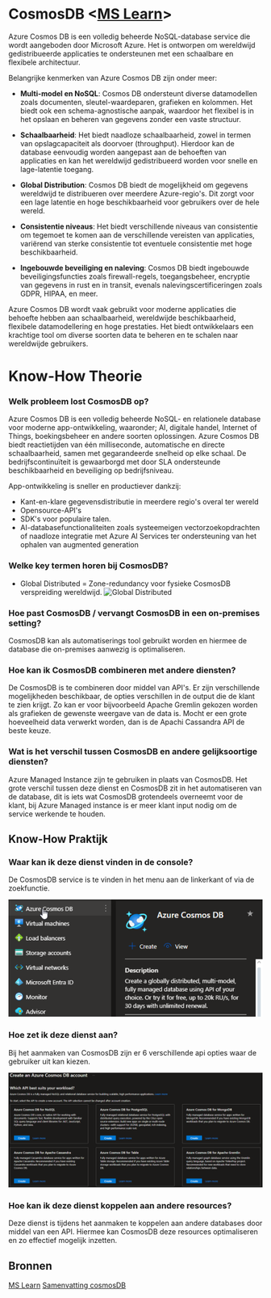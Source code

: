 # CosmosDB <[MS Learn](https://learn.microsoft.com/nl-nl/azure/cosmos-db/)>
Azure Cosmos DB is een volledig beheerde NoSQL-database service die wordt aangeboden door Microsoft Azure. Het is ontworpen om wereldwijd gedistribueerde applicaties te ondersteunen met een schaalbare en flexibele architectuur.

Belangrijke kenmerken van Azure Cosmos DB zijn onder meer:

- **Multi-model en NoSQL**: Cosmos DB ondersteunt diverse datamodellen zoals documenten, sleutel-waardeparen, grafieken en kolommen. Het biedt ook een schema-agnostische aanpak, waardoor het flexibel is in het opslaan en beheren van gegevens zonder een vaste structuur.

- **Schaalbaarheid**: Het biedt naadloze schaalbaarheid, zowel in termen van opslagcapaciteit als doorvoer (throughput). Hierdoor kan de database eenvoudig worden aangepast aan de behoeften van applicaties en kan het wereldwijd gedistribueerd worden voor snelle en lage-latentie toegang.

- **Global Distribution**: Cosmos DB biedt de mogelijkheid om gegevens wereldwijd te distribueren over meerdere Azure-regio's. Dit zorgt voor een lage latentie en hoge beschikbaarheid voor gebruikers over de hele wereld.

- **Consistentie niveaus**: Het biedt verschillende niveaus van consistentie om tegemoet te komen aan de verschillende vereisten van applicaties, variërend van sterke consistentie tot eventuele consistentie met hoge beschikbaarheid.

- **Ingebouwde beveiliging en naleving**: Cosmos DB biedt ingebouwde beveiligingsfuncties zoals firewall-regels, toegangsbeheer, encryptie van gegevens in rust en in transit, evenals nalevingscertificeringen zoals GDPR, HIPAA, en meer.

Azure Cosmos DB wordt vaak gebruikt voor moderne applicaties die behoefte hebben aan schaalbaarheid, wereldwijde beschikbaarheid, flexibele datamodellering en hoge prestaties. Het biedt ontwikkelaars een krachtige tool om diverse soorten data te beheren en te schalen naar wereldwijde gebruikers.


# Know-How Theorie
### Welk probleem lost CosmosDB op?
Azure Cosmos DB is een volledig beheerde NoSQL- en relationele database voor moderne app-ontwikkeling, waaronder; AI, digitale handel, Internet of Things, boekingsbeheer en andere soorten oplossingen. Azure Cosmos DB biedt reactietijden van één milliseconde, automatische en directe schaalbaarheid, samen met gegarandeerde snelheid op elke schaal. De bedrijfscontinuïteit is gewaarborgd met door SLA ondersteunde beschikbaarheid en beveiliging op bedrijfsniveau.

App-ontwikkeling is sneller en productiever dankzij:
- Kant-en-klare gegevensdistributie in meerdere regio's overal ter wereld
- Opensource-API's
- SDK's voor populaire talen.
- AI-databasefunctionaliteiten zoals systeemeigen vectorzoekopdrachten of naadloze integratie met Azure AI Services ter ondersteuning van het ophalen van augmented generation

### Welke key termen horen bij CosmosDB?
- Global Distributed = Zone-redundancy voor fysieke CosmosDB verspreiding wereldwijd.
![Global Distributed](https://learn.microsoft.com/nl-nl/azure/cosmos-db/media/introduction/overview.svg)


### Hoe past CosmosDB / vervangt CosmosDB in een on-premises setting?
CosmosDB kan als automatiserings tool gebruikt worden en hiermee de database die on-premises aanwezig is optimaliseren.

### Hoe kan ik CosmosDB combineren met andere diensten?
De CosmosDB is te combineren door middel van API's. Er zijn verschillende mogelijkheden beschikbaar, de opties verschillen in de output die de klant te zien krijgt. Zo kan er voor bijvoorbeeld Apache Gremlin gekozen worden als grafieken de gewenste weergave van de data is. Mocht er een grote hoeveelheid data verwerkt worden, dan is de Apachi Cassandra API de beste keuze.

### Wat is het verschil tussen CosmosDB en andere gelijksoortige diensten?
 Azure Managed Instance zijn te gebruiken in plaats van CosmosDB. Het grote verschil tussen deze dienst en CosmosDB zit in het automatiseren van de database, dit is iets wat CosmosDB grotendeels overneemt voor de klant, bij Azure Managed instance is er meer klant input nodig om de service werkende te houden.

## Know-How Praktijk
### Waar kan ik deze dienst vinden in de console?
De CosmosDB service is te vinden in het menu aan de linkerkant of via de zoekfunctie.

![waar](../00_includes/0603_cosmosdb_waar.png)  

### Hoe zet ik deze dienst aan?
Bij het aanmaken van CosmosDB zijn er 6 verschillende api opties waar de gebruiker uit kan kiezen.  

![create Overview](../00_includes/0603_cosmosdb_createoverview.png) 

### Hoe kan ik deze dienst koppelen aan andere resources?
Deze dienst is tijdens het aanmaken te koppelen aan andere databases door middel van een API. Hiermee kan CosmosDB deze resources optimaliseren en zo effectief mogelijk inzetten.

## Bronnen
[MS Learn](https://learn.microsoft.com/nl-nl/azure/cosmos-db/)
[Samenvatting cosmosDB](https://medium.com/codex/azure-cosmos-db-api-services-dc14a4cafd2c)
